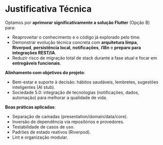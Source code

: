 
# Justificativa Técnica

Optamos por **aprimorar significativamente a solução Flutter** (Opção B) para:
- Reaproveitar o conhecimento e o código já explorado pelo time.
- Demonstrar evolução técnica concreta com **arquitetura limpa**, **Riverpod**, **persistência local**, **notificações**, **i18n** e **preparo para integrações REST/IA**.
- Reduzir risco de migração total de stack durante a fase atual e focar em **entregáveis funcionais**.

**Alinhamento com objetivos do projeto**:
- Bem-estar e suporte à decisão: hábitos saudáveis, lembretes, sugestões inteligentes (AI stub).
- Sociedade 5.0: integração de tecnologias (notificações, dados, automação) para melhorar a qualidade de vida.

**Boas práticas aplicadas**:
- Separação de camadas (presentation/domain/data/core).
- Inversão de dependência via repositórios e provedores.
- Testabilidade de casos de uso.
- Padrões de estado reativos (Riverpod).
- Lint e organização modular.
